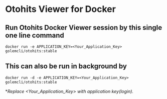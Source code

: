 # Otohits Viewer for Docker

## Run Otohits Docker Viewer session by this single one line command

`docker run -e APPLICATION_KEY=<Your_Application_Key> golemcli/otohits:stable`

## This can also be run in background by

`docker run -d -e APPLICATION_KEY=<Your_Application_Key> golemcli/otohits:stable`

\**Replace <Your_Application_Key> with application key(login).*
